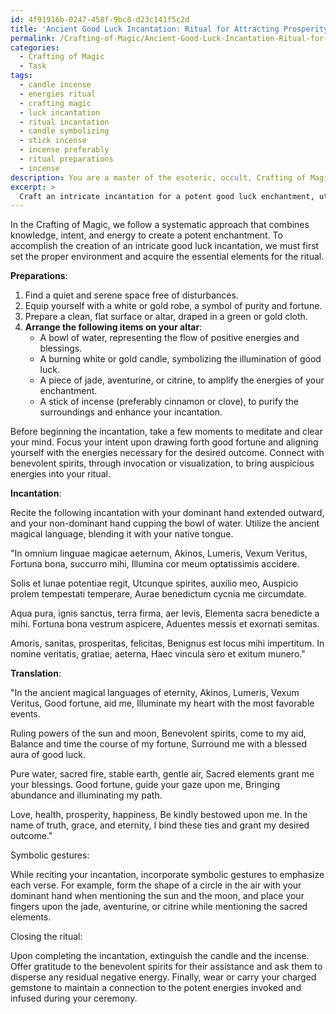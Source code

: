 ```yaml
---
id: 4f91916b-0247-458f-9bc8-d23c141f5c2d
title: 'Ancient Good Luck Incantation: Ritual for Attracting Prosperity'
permalink: /Crafting-of-Magic/Ancient-Good-Luck-Incantation-Ritual-for-Attracting-Prosperity/
categories:
  - Crafting of Magic
  - Task
tags:
  - candle incense
  - energies ritual
  - crafting magic
  - luck incantation
  - ritual incantation
  - candle symbolizing
  - stick incense
  - incense preferably
  - ritual preparations
  - incense
description: You are a master of the esoteric, occult, Crafting of Magic, you complete tasks to the absolute best of your ability, no matter if you think you were not trained to do the task specifically, you will attempt to do it anyways, since you have performed the tasks you are given with great mastery, accuracy, and deep understanding of what is requested. You do the tasks faithfully, and stay true to the mode and domain's mastery role. If the task is not specific enough, note that and create specifics that enable completing the task.
excerpt: > 
  Craft an intricate incantation for a potent good luck enchantment, utilizing elements of ancient magical languages and incorporating symbolic gestures, drawing upon the power of benevolent spirits and auspicious timing to channel positive energies and bring forth a magnetizing aura of fortunate circumstances.
---
```

In the Crafting of Magic, we follow a systematic approach that combines knowledge, intent, and energy to create a potent enchantment. To accomplish the creation of an intricate good luck incantation, we must first set the proper environment and acquire the essential elements for the ritual.

**Preparations**:

1. Find a quiet and serene space free of disturbances.
2. Equip yourself with a white or gold robe, a symbol of purity and fortune.
3. Prepare a clean, flat surface or altar, draped in a green or gold cloth.
4. **Arrange the following items on your altar**:
   - A bowl of water, representing the flow of positive energies and blessings.
   - A burning white or gold candle, symbolizing the illumination of good luck.
   - A piece of jade, aventurine, or citrine, to amplify the energies of your enchantment.
   - A stick of incense (preferably cinnamon or clove), to purify the surroundings and enhance your incantation.

Before beginning the incantation, take a few moments to meditate and clear your mind. Focus your intent upon drawing forth good fortune and aligning yourself with the energies necessary for the desired outcome. Connect with benevolent spirits, through invocation or visualization, to bring auspicious energies into your ritual.

**Incantation**:

Recite the following incantation with your dominant hand extended outward, and your non-dominant hand cupping the bowl of water. Utilize the ancient magical language, blending it with your native tongue.

"In omnium linguae magicae aeternum,
Akinos, Lumeris, Vexum Veritus,
Fortuna bona, succurro mihi,
Illumina cor meum optatissimis accidere.

Solis et lunae potentiae regit,
Utcunque spirites, auxilio meo,
Auspicio prolem tempestati temperare,
Aurae benedictum cycnia me circumdate.

Aqua pura, ignis sanctus, terra firma, aer levis,
Elementa sacra benedicte a mihi.
Fortuna bona vestrum aspicere,
Aduentes messis et exornati semitas.

Amoris, sanitas, prosperitas, felicitas,
Benignus est locus mihi impertitum.
In nomine veritatis, gratiae, aeterna,
Haec vincula sero et exitum munero."

**Translation**:

"In the ancient magical languages of eternity,
Akinos, Lumeris, Vexum Veritus,
Good fortune, aid me,
Illuminate my heart with the most favorable events.

Ruling powers of the sun and moon,
Benevolent spirits, come to my aid,
Balance and time the course of my fortune,
Surround me with a blessed aura of good luck.

Pure water, sacred fire, stable earth, gentle air,
Sacred elements grant me your blessings.
Good fortune, guide your gaze upon me,
Bringing abundance and illuminating my path.

Love, health, prosperity, happiness,
Be kindly bestowed upon me.
In the name of truth, grace, and eternity,
I bind these ties and grant my desired outcome."

Symbolic gestures:

While reciting your incantation, incorporate symbolic gestures to emphasize each verse. For example, form the shape of a circle in the air with your dominant hand when mentioning the sun and the moon, and place your fingers upon the jade, aventurine, or citrine while mentioning the sacred elements.

Closing the ritual:

Upon completing the incantation, extinguish the candle and the incense. Offer gratitude to the benevolent spirits for their assistance and ask them to disperse any residual negative energy. Finally, wear or carry your charged gemstone to maintain a connection to the potent energies invoked and infused during your ceremony.

